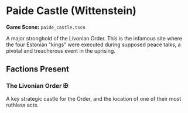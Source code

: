 # Paide Castle (Wittenstein)

**Game Scene:** `paide_castle.tscn`

A major stronghold of the Livonian Order. This is the infamous site where the four Estonian "kings" were executed during supposed peace talks, a pivotal and treacherous event in the uprising.

## Factions Present

### The Livonian Order ✠ 
A key strategic castle for the Order, and the location of one of their most ruthless acts.
